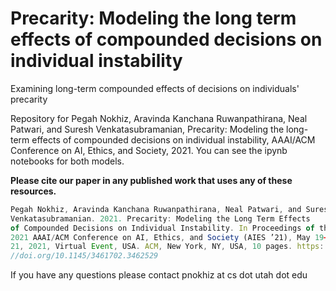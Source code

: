 # Precarity: Modeling the long term effects of compounded decisions on individual instability
Examining long-term compounded effects of decisions on individuals' precarity

Repository for Pegah Nokhiz, Aravinda Kanchana Ruwanpathirana, Neal Patwari,  and Suresh Venkatasubramanian, Precarity: Modeling the long-term effects of compounded decisions on individual instability, AAAI/ACM Conference on AI, Ethics, and Society, 2021.
 You can see the ipynb notebooks for both models. 
 
 
**Please cite our paper in any published work that uses any of these resources.**

```javascript
Pegah Nokhiz, Aravinda Kanchana Ruwanpathirana, Neal Patwari, and Suresh
Venkatasubramanian. 2021. Precarity: Modeling the Long Term Effects
of Compounded Decisions on Individual Instability. In Proceedings of the
2021 AAAI/ACM Conference on AI, Ethics, and Society (AIES ’21), May 19–
21, 2021, Virtual Event, USA. ACM, New York, NY, USA, 10 pages. https:
//doi.org/10.1145/3461702.3462529
```
 
 
 
 If you have any questions please contact pnokhiz at cs dot utah dot edu
